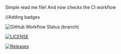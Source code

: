 Simple read me file!
And now checks the CI workflow

//Adding badges

![GitHub Workflow Status (branch)](https://img.shields.io/github/actions/workflow/status/nicole-soto/sem/main.yml?branch=master)

[![LICENSE](https://img.shields.io/github/license/nicole-soto/sem.svg?style=flat-square)](https://github.com/nicole-soto/sem/blob/master/LICENSE)

[![Releases](https://img.shields.io/github/release/nicole-soto/sem/all.svg?style=flat-square)](https://github.com/nicole-soto/sem/releases)
